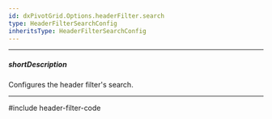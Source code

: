 ```yaml
---
id: dxPivotGrid.Options.headerFilter.search
type: HeaderFilterSearchConfig
inheritsType: HeaderFilterSearchConfig
---
```

---
##### shortDescription
Configures the header filter's search.

---
#include header-filter-code
